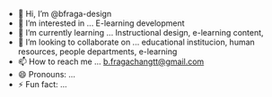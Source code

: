 - 👋 Hi, I’m @bfraga-design
- 👀 I’m interested in ... E-learning development
- 🌱 I’m currently learning ... Instructional design, e-learning content, 
- 💞️ I’m looking to collaborate on ... educational institucion, human resources, people departments, e-learning
- 📫 How to reach me ... b.fragachangtt@gmail.com 
- 😄 Pronouns: ...
- ⚡ Fun fact: ...

<!---
bfraga-design/bfraga-design is a ✨ special ✨ repository because its `README.md` (this file) appears on your GitHub profile.
You can click the Preview link to take a look at your changes.
--->
